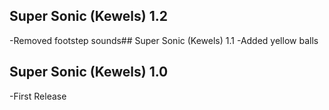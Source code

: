 ## Super Sonic (Kewels) 1.2
-Removed footstep sounds## Super Sonic (Kewels) 1.1
-Added yellow balls

## Super Sonic (Kewels) 1.0
-First Release
